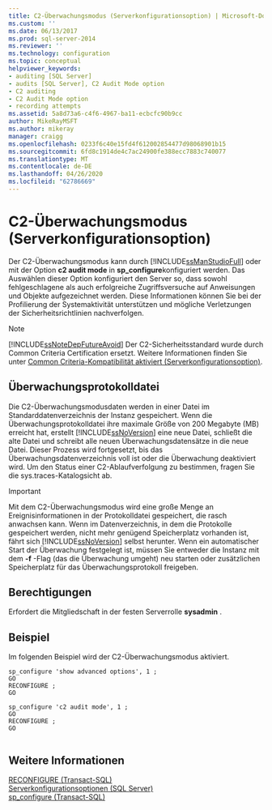 ```yaml
---
title: C2-Überwachungsmodus (Serverkonfigurationsoption) | Microsoft-Dokumentation
ms.custom: ''
ms.date: 06/13/2017
ms.prod: sql-server-2014
ms.reviewer: ''
ms.technology: configuration
ms.topic: conceptual
helpviewer_keywords:
- auditing [SQL Server]
- audits [SQL Server], C2 Audit Mode option
- C2 auditing
- C2 Audit Mode option
- recording attempts
ms.assetid: 5a8d73a6-c4f6-4967-ba11-ecbcfc90b9cc
author: MikeRayMSFT
ms.author: mikeray
manager: craigg
ms.openlocfilehash: 0233f6c40e15fd4f612002854477d98068901b15
ms.sourcegitcommit: 6fd8c1914de4c7ac24900fe388ecc7883c740077
ms.translationtype: MT
ms.contentlocale: de-DE
ms.lasthandoff: 04/26/2020
ms.locfileid: "62786669"
---
```

# <a name="c2-audit-mode-server-configuration-option"></a>C2-Überwachungsmodus (Serverkonfigurationsoption)
  Der C2-Überwachungsmodus kann durch [!INCLUDE[ssManStudioFull](../../includes/ssmanstudiofull-md.md)] oder mit der Option **c2 audit mode** in **sp_configure**konfiguriert werden. Das Auswählen dieser Option konfiguriert den Server so, dass sowohl fehlgeschlagene als auch erfolgreiche Zugriffsversuche auf Anweisungen und Objekte aufgezeichnet werden. Diese Informationen können Sie bei der Profilierung der Systemaktivität unterstützen und mögliche Verletzungen der Sicherheitsrichtlinien nachverfolgen.  
  
> [!NOTE]  
>  [!INCLUDE[ssNoteDepFutureAvoid](../../includes/ssnotedepfutureavoid-md.md)] Der C2-Sicherheitsstandard wurde durch Common Criteria Certification ersetzt. Weitere Informationen finden Sie unter [Common Criteria-Kompatibilität aktiviert (Serverkonfigurationsoption)](common-criteria-compliance-enabled-server-configuration-option.md).  
  
## <a name="audit-log-file"></a>Überwachungsprotokolldatei  
 Die C2-Überwachungsmodusdaten werden in einer Datei im Standarddatenverzeichnis der Instanz gespeichert. Wenn die Überwachungsprotokolldatei ihre maximale Größe von 200 Megabyte (MB) erreicht hat, erstellt [!INCLUDE[ssNoVersion](../../includes/ssnoversion-md.md)] eine neue Datei, schließt die alte Datei und schreibt alle neuen Überwachungsdatensätze in die neue Datei. Dieser Prozess wird fortgesetzt, bis das Überwachungsdatenverzeichnis voll ist oder die Überwachung deaktiviert wird. Um den Status einer C2-Ablaufverfolgung zu bestimmen, fragen Sie die sys.traces-Katalogsicht ab.  
  
> [!IMPORTANT]  
>  Mit dem C2-Überwachungsmodus wird eine große Menge an Ereignisinformationen in der Protokolldatei gespeichert, die rasch anwachsen kann. Wenn im Datenverzeichnis, in dem die Protokolle gespeichert werden, nicht mehr genügend Speicherplatz vorhanden ist, fährt sich [!INCLUDE[ssNoVersion](../../includes/ssnoversion-md.md)] selbst herunter. Wenn ein automatischer Start der Überwachung festgelegt ist, müssen Sie entweder die Instanz mit dem **-f** -Flag (das die Überwachung umgeht) neu starten oder zusätzlichen Speicherplatz für das Überwachungsprotokoll freigeben.  
  
## <a name="permissions"></a>Berechtigungen  
 Erfordert die Mitgliedschaft in der festen Serverrolle **sysadmin** .  
  
## <a name="example"></a>Beispiel  
 Im folgenden Beispiel wird der C2-Überwachungsmodus aktiviert.  
  
```  
sp_configure 'show advanced options', 1 ;  
GO  
RECONFIGURE ;  
GO  
  
sp_configure 'c2 audit mode', 1 ;  
GO  
RECONFIGURE ;  
GO  
  
```  
  
## <a name="see-also"></a>Weitere Informationen  
 [RECONFIGURE &#40;Transact-SQL&#41;](/sql/t-sql/language-elements/reconfigure-transact-sql)   
 [Serverkonfigurationsoptionen &#40;SQL Server&#41;](server-configuration-options-sql-server.md)   
 [sp_configure &#40;Transact-SQL&#41;](/sql/relational-databases/system-stored-procedures/sp-configure-transact-sql)  
  
  
